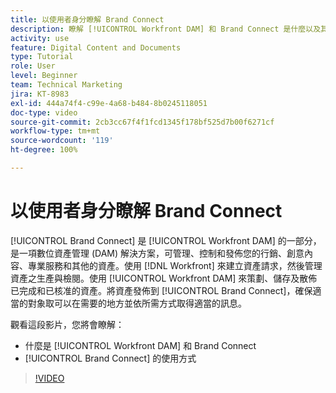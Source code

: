 ```yaml
---
title: 以使用者身分瞭解 Brand Connect
description: 瞭解 [!UICONTROL Workfront DAM] 和 Brand Connect 是什麼以及其使用方式。
activity: use
feature: Digital Content and Documents
type: Tutorial
role: User
level: Beginner
team: Technical Marketing
jira: KT-8983
exl-id: 444a74f4-c99e-4a68-b484-8b0245118051
doc-type: video
source-git-commit: 2cb3cc67f4f1fcd1345f178bf525d7b00f6271cf
workflow-type: tm+mt
source-wordcount: '119'
ht-degree: 100%

---
```


# 以使用者身分瞭解 Brand Connect

[!UICONTROL Brand Connect] 是 [!UICONTROL Workfront DAM] 的一部分，是一項數位資產管理 (DAM) 解決方案，可管理、控制和發佈您的行銷、創意內容、專業服務和其他的資產。使用 [!DNL Workfront] 來建立資產請求，然後管理資產之生產與檢閱。使用 [!UICONTROL Workfront DAM] 來策劃、儲存及散佈已完成和已核准的資產。將資產發佈到 [!UICONTROL Brand Connect]，確保適當的對象取可以在需要的地方並依所需方式取得適當的訊息。

觀看這段影片，您將會瞭解：

* 什麼是 [!UICONTROL Workfront DAM] 和 Brand Connect
* [!UICONTROL Brand Connect] 的使用方式

>[!VIDEO](https://video.tv.adobe.com/v/335245/?quality=12&learn=on)
